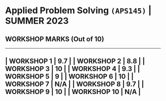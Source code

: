 # **Applied Problem Solving** `(APS145)` **| SUMMER 2023**
## WORKSHOP MARKS (Out of 10)
--------------------
| WORKSHOP 1 | 9.7 |
| WORKSHOP 2 | 8.8 |
| WORKSHOP 3 |  10 |
| WORKSHOP 4 | 9.3 | 
| WORKSHOP 5 |   9 |
| WORKSHOP 6 |  10 |
| WORKSHOP 7 | N/A |
| WORKSHOP 8 | 9.7 |
| WORKSHOP 9 |  10 |
| WORKSHOP 10 | N/A |
---------------------
